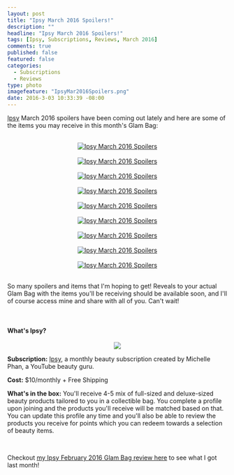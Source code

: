 ```yaml
---
layout: post
title: "Ipsy March 2016 Spoilers!"
description: ""
headline: "Ipsy March 2016 Spoilers!"
tags: [Ipsy, Subscriptions, Reviews, March 2016]
comments: true
published: false
featured: false
categories: 
  - Subscriptions
  - Reviews
type: photo
imagefeature: "IpsyMar2016Spoilers.png"
date: 2016-3-03 10:33:39 -08:00
---
```


<p><a href="https://www.ipsy.com/new?refer=uns8d" target="_blank">Ipsy</a> March 2016 spoilers have been coming out lately and here are some of the items you may receive in this month's Glam Bag:</p>

<br>

<center><a href="https://www.ipsy.com/new?refer=uns8d" target="_blank">
<img src="/images/IpsyMar2016Spoilers.png" border="0" style="border:none;max-width:100%;" alt="Ipsy March 2016 Spoilers" />
</a></center>

<br>

<center><a href="https://www.ipsy.com/new?refer=uns8d" target="_blank">
<img src="/images/IpsyMar2016Spoilers2.png" border="0" style="border:none;max-width:100%;" alt="Ipsy March 2016 Spoilers" />
</a></center>

<br>

<center><a href="https://www.ipsy.com/new?refer=uns8d" target="_blank">
<img src="/images/IpsyMar2016Spoilers3.png" border="0" style="border:none;max-width:100%;" alt="Ipsy March 2016 Spoilers" />
</a></center>

<br>

<center><a href="https://www.ipsy.com/new?refer=uns8d" target="_blank">
<img src="/images/IpsyMar2016Spoilers4.png" border="0" style="border:none;max-width:100%;" alt="Ipsy March 2016 Spoilers" />
</a></center>

<br>

<center><a href="https://www.ipsy.com/new?refer=uns8d" target="_blank">
<img src="/images/IpsyMar2016Spoilers5.png" border="0" style="border:none;max-width:100%;" alt="Ipsy March 2016 Spoilers" />
</a></center>

<br>

<center><a href="https://www.ipsy.com/new?refer=uns8d" target="_blank">
<img src="/images/IpsyMar2016Spoilers6.png" border="0" style="border:none;max-width:100%;" alt="Ipsy March 2016 Spoilers" />
</a></center>

<br>

<center><a href="https://www.ipsy.com/new?refer=uns8d" target="_blank">
<img src="/images/IpsyMar2016Spoilers7.png" border="0" style="border:none;max-width:100%;" alt="Ipsy March 2016 Spoilers" />
</a></center>

<br>

<center><a href="https://www.ipsy.com/new?refer=uns8d" target="_blank">
<img src="/images/IpsyMar2016Spoilers8.png" border="0" style="border:none;max-width:100%;" alt="Ipsy March 2016 Spoilers" />
</a></center>

<br>

<center><a href="https://www.ipsy.com/new?refer=uns8d" target="_blank">
<img src="/images/IpsyMar2016Spoilers9.png" border="0" style="border:none;max-width:100%;" alt="Ipsy March 2016 Spoilers" />
</a></center>

<br>

<p>So many spoilers and items that I'm hoping to get! Reveals to your actual Glam Bag with the items you'll be receiving should be available soon, and I'll of course access mine and share with all of you. Can't wait!</p>

<br>

<H4>What's Ipsy?</H4>

<center><a href="https://www.ipsy.com/new?refer=uns8d" target="_blank">
<img src="/images/IpsyLogo.jpg" border="0" style="border:none;max-width:100%;" />
</a></center>

<p><b>Subscription:</b> <a href="https://www.ipsy.com/new?refer=uns8d" target="_blank">Ipsy</a>, a monthly beauty subscription created by Michelle Phan, a YouTube beauty guru.</p>
<p><b>Cost:</b> $10/monthly + Free Shipping</p>
<p><b>What's in the box:</b> You'll receive 4-5 mix of full-sized and deluxe-sized beauty products tailored to you in a collectible bag. You complete a profile upon joining and the products you'll receive will be matched based on that. You can update this profile any time and you'll also be able to review the products you receive for points which you can redeem towards a selection of beauty items.</p>
<br>

<p>Checkout <a href="http://whatsupmailbox.com/subscriptions/reviews/Ipsy-Subscription-February-2016-Review/" target="_blank">my Ipsy February 2016 Glam Bag review here</a> to see what I got last month!</p>
